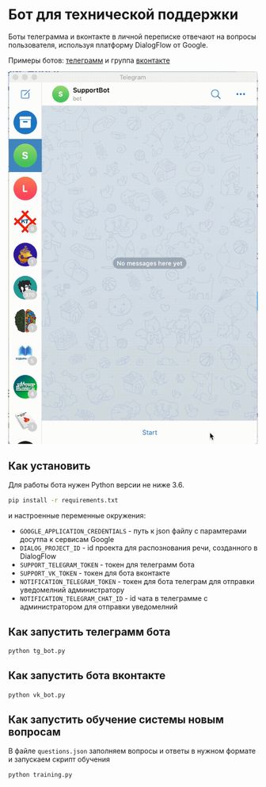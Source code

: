 # Бот для технической поддержки

Боты телеграмма и вконтакте в личной переписке отвечают на вопросы пользователя, используя платформу DialogFlow от Google.

Примеры ботов: [телеграмм](t.me/GameOfVerbsBot) и группа [вконтакте](https://vk.com/public199145498)

![Пример работы бота](bot_example.gif)

## Как установить

Для работы бота нужен Python версии не ниже 3.6.

```bash
pip install -r requirements.txt
```

и настроенные переменные окружения:

- `GOOGLE_APPLICATION_CREDENTIALS` - путь к json файлу с парамтерами досутпа к сервисам Google
- `DIALOG_PROJECT_ID` - id проекта для распознования речи, созданного в DialogFlow
- `SUPPORT_TELEGRAM_TOKEN` - токен для телеграмм бота
- `SUPPORT_VK_TOKEN` - токен для бота вконтакте
- `NOTIFICATION_TELEGRAM_TOKEN` - токен для бота телеграм для отправки уведомелний администратору
- `NOTIFICATION_TELEGRAM_CHAT_ID` - id чата в телеграмме с администратором для отправки уведомелний

## Как запустить телеграмм бота

```bash
python tg_bot.py
```

## Как запустить бота вконтакте

```bash
python vk_bot.py
```

## Как запустить обучение системы новым вопросам

В файле `questions.json` заполняем вопросы и ответы в нужном формате и запускаем скрипт обучения

```bash
python training.py
```
